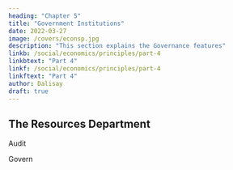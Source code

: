 ```yaml
---
heading: "Chapter 5"
title: "Government Institutions"
date: 2022-03-27
image: /covers/econsp.jpg
description: "This section explains the Governance features"
linkb: /social/economics/principles/part-4
linkbtext: "Part 4"
linkf: /social/economics/principles/part-4
linkftext: "Part 4"
author: Dalisay
draft: true
---
```


## The Resources Department 

Audit 

Govern